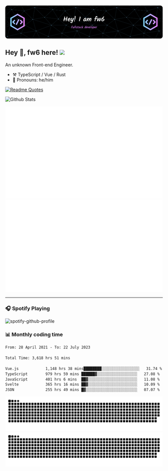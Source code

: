 ![Header](github-header-image.png)

## Hey 👋, fw6 here! <img src="https://github.githubassets.com/images/mona-whisper.gif" height="24" />


An unknown Front-end Engineer.

-   :hammer_and_pick: TypeScript / Vue / Rust
-   :man: Pronouns: he/him


[![Readme Quotes](https://quotes-github-readme.vercel.app/api?type=horizontal&theme=algolia)](https://github.com/piyushsuthar/github-readme-quotes)



![Github Stats](https://github-readme-stats.vercel.app/api?username=fw6&bg_color=30,e96443,904e95&title_color=fff&text_color=fff)

![](https://raw.githubusercontent.com/fw6/github-stats-transparent/output/generated/overview.svg)
![](https://raw.githubusercontent.com/fw6/github-stats-transparent/output/generated/languages.svg)


---

### 🎧 Spotify Playing

<!-- ![spotify-github-profile](/img/default.svg) -->

![spotify-github-profile](https://spotify-github-profile.vercel.app/api/view.svg?uid=r6wn4hdvypv0lkzyrj0e0pjct&cover_image=true&theme=default&show_offline=true&background_color=9a10ad&interchange=true&bar_color_cover=true)



### :bar_chart: Monthly coding time 

<!--START_SECTION:waka-->

```txt
From: 28 April 2021 - To: 22 July 2023

Total Time: 3,618 hrs 51 mins

Vue.js            1,148 hrs 38 mins████████░░░░░░░░░░░░░░░░░   31.74 %
TypeScript        979 hrs 59 mins ██████▓░░░░░░░░░░░░░░░░░░   27.08 %
JavaScript        401 hrs 6 mins  ██▓░░░░░░░░░░░░░░░░░░░░░░   11.08 %
Svelte            365 hrs 16 mins ██▓░░░░░░░░░░░░░░░░░░░░░░   10.09 %
JSON              255 hrs 49 mins █▓░░░░░░░░░░░░░░░░░░░░░░░   07.07 %
```

<!--END_SECTION:waka-->




![github contribution grid snake animation](https://raw.githubusercontent.com/platane/platane/output/github-contribution-grid-snake-dark.svg#gh-dark-mode-only)![github contribution grid snake animation](https://raw.githubusercontent.com/platane/platane/output/github-contribution-grid-snake.svg#gh-light-mode-only)
